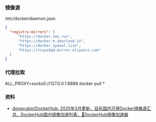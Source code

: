 ### 镜像源
/etc/docker/daemon.json
```json
{
  "registry-mirrors": [
      "https://docker.1ms.run",
      "https://docker.m.daocloud.io",
      "https://docker.1panel.live",
      "https://tczyx9q4.mirror.aliyuncs.com"
  ]
}
```

### 代理拉取
ALL_PROXY=socks5://127.0.0.1:8888 docker pull *

### 资料

- [dongyubin/DockerHub: 2025年3月更新，目前国内可用Docker镜像源汇总，DockerHub国内镜像加速列表，🚀DockerHub镜像加速器](https://github.com/dongyubin/DockerHub)